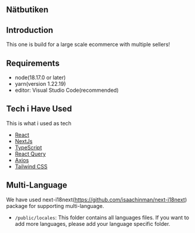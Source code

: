 ## Nätbutiken

## Introduction

This one is build for a large scale ecommerce with multiple sellers!

## Requirements

- node(18.17.0 or later)
- yarn(version 1.22.19)
- editor: Visual Studio Code(recommended)

## Tech i Have Used

This is what i used as tech

- [React](https://reactjs.org/)
- [NextJs](https://nextjs.org/)
- [TypeScript](https://www.typescriptlang.org/)
- [React Query](https://@tanstack/react-query.tanstack.com/)
- [Axios](https://axios-http.com/)
- [Tailwind CSS](https://tailwindcss.com/)

## Multi-Language

We have used next-i18next(https://github.com/isaachinman/next-i18next) package for supporting multi-language.

- `/public/locales`: This folder contains all languages files. If you want to add more languages, please add your language specific folder.



